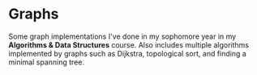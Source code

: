 # Graphs
Some graph implementations I've done in my sophomore year in my **Algorithms & Data Structures** course. 
Also includes multiple algorithms implemented by graphs such as Dijkstra, topological sort, and finding a minimal spanning tree.
